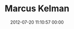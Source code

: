 ---
title: "Marcus Kelman"
date: 2012-07-20 11:10:57 00:00
permalink: /marcuskelman
twitter: "marcuskelman"
likes: [1111]
id: 1209
gravatar: "http://www.gravatar.com/avatar/fba70959b7dbd56734bff4c103a8dd82"
---